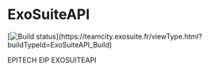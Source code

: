 # ExoSuiteAPI

[![Build status](https://teamcity.exosuite.fr/guestAuth/app/rest/builds/buildType:(id:ExoSuiteAPI_Build)/statusIcon.svg)](https://teamcity.exosuite.fr/viewType.html?buildTypeId=ExoSuiteAPI_Build)

EPITECH EIP EXOSUITEAPI

